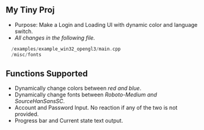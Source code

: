 ## My Tiny Proj
- Purpose: Make a Login and Loading UI with dynamic color and language switch.
- _All changes in the following file._
```cpp
  /examples/example_win32_opengl3/main.cpp
  /misc/fonts
```

## Functions Supported
- Dynamically change colors between _red and blue_.
- Dynamically change fonts between _Roboto-Medium and SourceHanSansSC_.
- Account and Password Input. No reaction if any of the two is not provided.
- Progress bar and Current state text output.